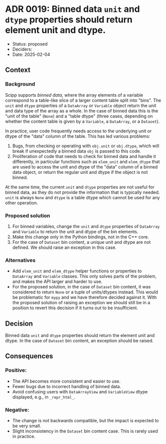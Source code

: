# ADR 0019: Binned data `unit` and `dtype` properties should return element unit and dtype.

-   Status: proposed
-   Deciders:
-   Date: 2025-02-04

## Context

### Background

Scipp supports *binned data*, where the array elements of a variable correspond to a table-like slice of a larger content table split into "bins".
The `unit` and `dtype` properties of a `DataArray` or `Variable` object return the unit and data type of the array as a whole.
In the case of binned data this is the "unit of the table" (`None`) and a "table dtype" (three cases, depending on whether the content table is given by a `Variable`, a `DataArray`, or a `Dataset`).

In practice, user code frequently needs access to the underlying unit or dtype of the "data" column of the table.
This has led various problems:

1. Bugs, from checking or operating with `obj.unit` or `obj.dtype`, which will break if unexpectedly a binned data `obj` is passed to this code.
2. Proliferation of code that needs to check for binned data and handle it differently, in particular functions such as `elem_unit` and `elem_dtype` that are used to access the unit and dtype of the "data" column of a binned data object, or return the regular unit and dtype if the object is not binned.

At the same time, the current `unit` and `dtype` properties are not useful for binned data, as they do not provide the information that is typically needed.
`unit` is always `None` and `dtype` is a table dtype which cannot be used for any other operation.

### Proposed solution

1. For binned variables, change the `unit` and `dtype` properties of `DataArray` and `Variable` to return the unit and dtype of the bin elements.
2. Make this change only in the Python bindings, not in the C++ core.
3. For the case of `Dataset` bin content, a unique unit and dtype are not defined.
   We should raise an exception in this case.

### Alternatives

- Add `elem_unit` and `elem_dtype` helper functions or properties to `DataArray` and `Variable` classes.
  This only solves parts of the problem, and makes the API larger and harder to use.
- For the proposed solution, in the case of `Dataset` bin content, it was considered to return `None` or a tuple of units/dtypes instead.
  This would be problematic for `mypy` and we have therefore decided against it.
  With the proposed solution of raising an exception we should still be in a position to revert this decision if it turns out to be insufficient.

## Decision

Binned data `unit` and `dtype` properties should return the element unit and dtype.
In the case of `Dataset` bin content, an exception should be raised.

## Consequences

### Positive:

- The API becomes more consistent and easier to use.
- Fewer bugs due to incorrect handling of binned data.
- Avoid confusing users with `DataArrayView` and `VariableView` dtype displayed, e.g., in `_repr_html_`.

### Negative:

- The change is not backwards compatible, but the impact is expected to be very small.
- Slight inconsistency in the `Dataset` bin content case.
  This is rarely used in practice.
